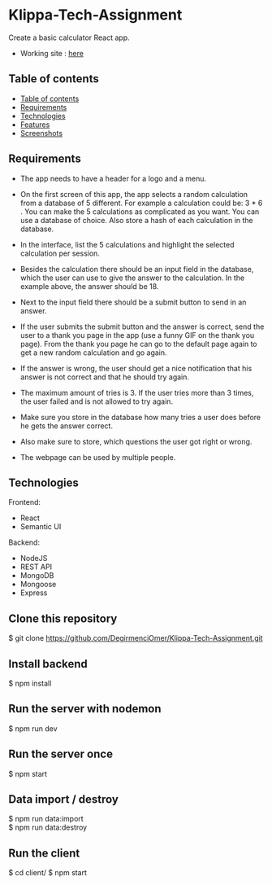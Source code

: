 # 




# Klippa-Tech-Assignment

Create a basic calculator React app.

- Working site : [here](https://klippa-calculation-game.netlify.app/)

## Table of contents

- [Table of contents](#table-of-contents)
- [Requirements](#requirements)
- [Technologies](#technologies)
- [Features](#features)
- [Screenshots](#screenshots)

## Requirements

- The app needs to have a header for a logo and a menu.
- On the first screen of this app, the app selects a random calculation from a database of 5 different. For example a calculation could be: 3 \* 6 . You can make the 5 calculations as complicated as you want. You can use a database of choice. Also store a hash of each calculation in the database.

- In the interface, list the 5 calculations and highlight the selected calculation per session.
- Besides the calculation there should be an input field in the database, which the user can use to give the answer to the calculation. In the example above, the answer should be 18.
- Next to the input field there should be a submit button to send in an answer.

- If the user submits the submit button and the answer is correct, send the user to a thank you page in the app (use a funny GIF on the thank you page). From the thank you page he can go to the default page again to get a new random calculation and go again.

- If the answer is wrong, the user should get a nice notification that his answer is not correct and that he should try again.
- The maximum amount of tries is 3. If the user tries more than 3 times, the user failed and is not allowed to try again.
- Make sure you store in the database how many tries a user does before he gets the answer correct.
- Also make sure to store, which questions the user got right or wrong.
- The webpage can be used by multiple people.

## Technologies

Frontend:

- React
- Semantic UI

Backend:

- NodeJS
- REST API
- MongoDB
- Mongoose
- Express

## Clone this repository

\$ git clone https://github.com/DegirmenciOmer/Klippa-Tech-Assignment.git

## Install backend
\$ npm install

## Run the server with nodemon
\$ npm run dev

## Run the server once
\$ npm start

## Data import / destroy
\$ npm run data:import
<br/>
\$ npm run data:destroy

## Run the client
\$ cd client/
\$ npm start



